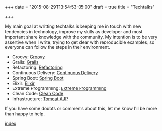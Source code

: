 +++
date = "2015-08-29T13:54:53-05:00"
draft = true
title = "Techtalks"

+++

My main goal at writting techtalks is keeping me in touch with new tendencies in technology, improve my skills as developer and most important share knowledge with the community. My intention is to be very assertive when I write, trying to get clear with reproducible examples, so everyone can follow the steps in their environment.

* Groovy: [Groovy](/techtalk/groovy)
* Grails: [Grails](/techtalk/grails)
* Refactoring: [Refactoring](/techtalk/refactoring)
* Continuous Delivery: [Continuous Delivery](/techtalk/continuous_delivery)
* Spring Boot: [Spring Boot](/techtalk/spring_boot)
* Elixir: [Elixir](/techtalk/elixir)
* Extreme Programming: [Extreme Programming](/techtalk/extreme_programming)
* Clean Code: [Clean Code](/techtalk/clean_code)
* Infrastructure: [Tomcat AJP](/techtalk/tomcat_domain)

If you have some doubts or comments about this, let me know I'll be more than happy to help.

[index](/)

